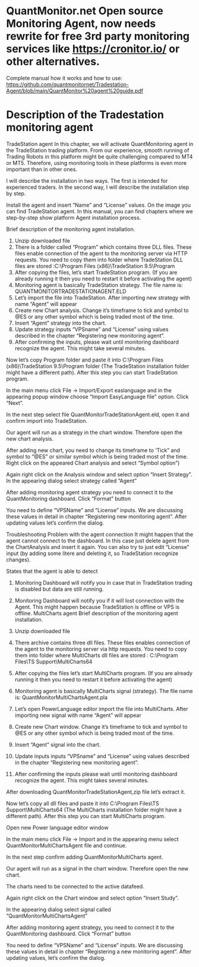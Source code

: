 # QuantMonitor.net Open source Monitoring Agent, now needs rewrite for free 3rd party monitoring services like https://cronitor.io/ or other alternatives.

Complete manual how it works and how to use: https://github.com/quantmonitornet/Tradestation-Agent/blob/main/QuantMonitor%20agent%20guide.pdf

# Description of the Tradestation monitoring agent 

TradeStation agent
In this chapter, we will activate QuantMonitoring agent in the TradeStation trading platform. From our experience, smooth running of Trading Robots in this platform might be quite challenging compared to MT4 or MT5. Therefore, using monitoring tools in these platforms is even more important than in other ones.

I will describe the installation in two ways. The first is intended for experienced traders. In the second way, I will describe the installation step by step.


 
Install the agent and insert “Name” and “License” values. On the image you can find TradeStation agent. In this manual, you can find chapters where we step-by-step show platform Agent installation process.


Brief description of the monitoring agent installation.

1.	Unzip downloaded file
2.	There is a folder called “Program” which contains three DLL files. These files enable connection of the agent to the monitoring server via HTTP requests. You need to copy them into folder where TradeStation DLL files are stored :C:\Program Files (x86)\TradeStation 9.5\Program 
3.	After copying the files, let’s start TradeStation program. (If you are already running it then you need to restart it before activating the agent)
4.	Monitoring agent is basically TradeStation strategy. The file name is: QUANTMONITORTRADESTATIONAGENT.ELD
5.	Let’s import the file into TradeStation. After importing new strategy with name “Agent” will appear
6.	Create new Chart analysis. Change it’s timeframe to tick and symbol to @ES or any other symbol which is being traded most of the time.
7.	Insert “Agent” strategy into the chart.
8.	Update strategy inputs “VPSname” and “License” using values described in the chapter “Registering new monitoring agent”.
9.	After confirming the inputs, please wait until monitoring dashboard recognize the agent. This might take several minutes.
 

Now let’s copy Program folder and paste it into C:\Program Files (x86)\TradeStation 9.5\Program folder (The TradeStation installation folder might have a different path). After this step you can start TradeStation program.

 
In the main menu click File -> Import/Export easlanguage and in the appearing popup window choose “Import EasyLanguage file” option. Click “Next”.

 
In the next step select file QuantMonitorTradeStationAgent.eld, open it and confirm import into TradeStation.

 
Our agent will run as a strategy in the chart window. Therefore open the new chart analysis.

 
After adding new chart, you need to change its timeframe to ‘Tick” and symbol to “@ES” or similar symbol which is being traded most of the time. Right click on the appeared Chart analysis and select “Symbol option”)

 
Again right click on the Analysis window and select option “Insert Strategy”. In the appearing dialog select strategy called “Agent”


After adding monitoring agent strategy you need to connect it to the QuantMonitoring dashboard. Click “Format” button

 
You need to define “VPSName” and “License” inputs. We are discussing these values in detail in chapter “Registering new monitoring agent”. After updating values let’s confirm the dialog. 

 
Troubleshooting
Problem with the agent connection
It might happen that the agent cannot connect to the dashboard. In this case just delete agent from the ChartAnalysis and insert it again. You can also try to just edit “License” input (by adding some litere and deleting it, so TradeStation recognize changes). 

States that the agent is able to detect
1.	Monitoring Dashboard will notify you in case that in TradeStation trading is disabled but data are still running.
2.	Monitoring Dashboard will notify you if it will lost connection with the Agent. This might happen because TradeStation is offline or VPS is offline.
MultiCharts agent
Brief description of the monitoring agent installation.

1.	Unzip downloaded file
2.	There archive contains three dll files. These files enables connection of the agent to the monitoring server via http requests. You need to copy them into folder where MultiCharts dll files are stored : C:\Program Files\TS Support\MultiCharts64 
3.	After copying the files let’s start MultiCharts program. (If you are already running it then you need to restart it before activating the agent)
4.	Monitoring agent is basically MultiCharts signal (strategy). The file name is: QuantMonitorMultiChartsAgent.pla
5.	Let’s open PowerLanguage editor import the file into MultiCharts. After importing new signal with name “Agent” will appear
6.	Create new Chart window. Change it’s timeframe to tick and symbol to @ES or any other symbol which is being traded most of the time.
7.	Insert “Agent” signal into the chart.
8.	Update inputs inputs “VPSname” and “License” using values described in the chapter “Registering new monitoring agent”.
9.	After confirming the inputs please wait until monitoring dashboard recognize the agent. This might takes several minutes.



 
After downloading QuantMonitorTradeStationAgent,zip file let’s extract it.




 
Now let’s copy all dll files and paste it into C:\Program Files\TS Support\MultiCharts64 (The MultiCharts installation folder might have a different path). After this step you can start MultiCharts program.

 
Open new Power language editor window

 
In the main menu click File -> Import and in the appearing menu select QuantMonitorMultiChartsAgent file and continue.

 
In the next step confirm adding QuantMonitorMultiCharts agent.

 
Our agent will run as a signal in the chart window. Therefore open the new chart.

 
The charts need to be connected to the active datafeed.

 
Again right click on the Chart window and select option “Insert Study”.


 
 In the appearing dialog select signal called “QuantMonitorMultiChartsAgent”


 
After adding monitoring agent strategy, you need to connect it to the QuantMonitoring dashboard. Click “Format” button

 
You need to define “VPSName” and “License” inputs. We are discussing these values in detail in chapter “Registering a new monitoring agent”. After updating values, let’s confirm the dialog. 

